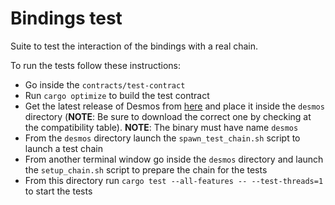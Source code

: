 # Bindings test

Suite to test the interaction of the bindings with a real chain.  

To run the tests follow these instructions:
* Go inside the `contracts/test-contract` 
* Run `cargo optimize` to build the test contract
* Get the latest release of Desmos from [here](https://github.com/desmos-labs/desmos/releases) and place it inside the `desmos` directory  (**NOTE**: Be sure to download the correct one by checking at the compatibility table).
**NOTE**: The binary must have name `desmos`
* From the `desmos` directory launch the `spawn_test_chain.sh` script to launch a test chain
* From another terminal window go inside the `desmos` directory and launch the `setup_chain.sh` script to prepare the chain for the tests
* From this directory run `cargo test --all-features -- --test-threads=1` to start the tests